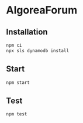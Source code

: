 # AlgoreaForum

## Installation

```sh
npm ci
npx sls dynamodb install
```

## Start

```sh
npm start
```


## Test

```sh
npm test
```
